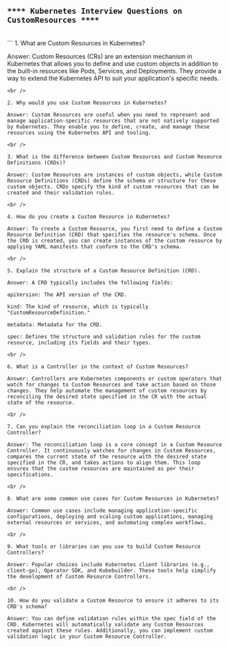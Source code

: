 ## `**** Kubernetes Interview Questions on CustomResources ****`
<br />
```
1. What are Custom Resources in Kubernetes?

Answer: Custom Resources (CRs) are an extension mechanism in Kubernetes that allows you to define and use custom objects in addition to the built-in resources like Pods, Services, and Deployments. They provide a way to extend the Kubernetes API to suit your application's specific needs.
```
<br />

2. Why would you use Custom Resources in Kubernetes?

Answer: Custom Resources are useful when you need to represent and manage application-specific resources that are not natively supported by Kubernetes. They enable you to define, create, and manage these resources using the Kubernetes API and tooling.

<br />

3. What is the difference between Custom Resources and Custom Resource Definitions (CRDs)?

Answer: Custom Resources are instances of custom objects, while Custom Resource Definitions (CRDs) define the schema or structure for these custom objects. CRDs specify the kind of custom resources that can be created and their validation rules.

<br />

4. How do you create a Custom Resource in Kubernetes?

Answer: To create a Custom Resource, you first need to define a Custom Resource Definition (CRD) that specifies the resource's schema. Once the CRD is created, you can create instances of the custom resource by applying YAML manifests that conform to the CRD's schema.

<br />

5. Explain the structure of a Custom Resource Definition (CRD).

Answer: A CRD typically includes the following fields:

apiVersion: The API version of the CRD.

kind: The kind of resource, which is typically "CustomResourceDefinition."

metadata: Metadata for the CRD.

spec: Defines the structure and validation rules for the custom resource, including its fields and their types.

<br />

6. What is a Controller in the context of Custom Resources?

Answer: Controllers are Kubernetes components or custom operators that watch for changes to Custom Resources and take action based on those changes. They help automate the management of custom resources by reconciling the desired state specified in the CR with the actual state of the resource.

<br />

7. Can you explain the reconciliation loop in a Custom Resource Controller?

Answer: The reconciliation loop is a core concept in a Custom Resource Controller. It continuously watches for changes in Custom Resources, compares the current state of the resource with the desired state specified in the CR, and takes actions to align them. This loop ensures that the custom resources are maintained as per their specifications.

<br />

8. What are some common use cases for Custom Resources in Kubernetes?

Answer: Common use cases include managing application-specific configurations, deploying and scaling custom applications, managing external resources or services, and automating complex workflows.

<br />

9. What tools or libraries can you use to build Custom Resource Controllers?

Answer: Popular choices include Kubernetes client libraries (e.g., client-go), Operator SDK, and Kubebuilder. These tools help simplify the development of Custom Resource Controllers.

<br />

10. How do you validate a Custom Resource to ensure it adheres to its CRD's schema?

Answer: You can define validation rules within the spec field of the CRD. Kubernetes will automatically validate any Custom Resources created against these rules. Additionally, you can implement custom validation logic in your Custom Resource Controller.
